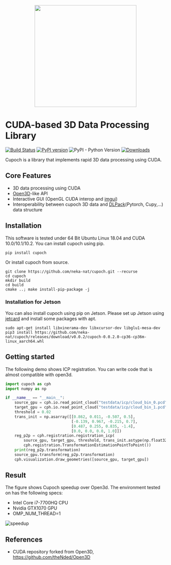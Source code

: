<p align="center">
<img src="https://raw.githubusercontent.com/neka-nat/cupoch/master/docs/_static/cupoch_logo.png" width="320" />
</p>

# CUDA-based 3D Data Processing Library

[![Build Status](https://travis-ci.com/neka-nat/cupoch.svg?branch=master)](https://travis-ci.com/neka-nat/cupoch)
[![PyPI version](https://badge.fury.io/py/cupoch.svg)](https://badge.fury.io/py/cupoch)
![PyPI - Python Version](https://img.shields.io/pypi/pyversions/cupoch)
[![Downloads](https://pepy.tech/badge/cupoch)](https://pepy.tech/project/cupoch)

Cupoch is a library that implements rapid 3D data processing using CUDA.

## Core Features

* 3D data processing using CUDA
* [Open3D](https://github.com/intel-isl/Open3D)-like API
* Interactive GUI (OpenGL CUDA interop and [imgui](https://github.com/ocornut/imgui))
* Interoperability between cupoch 3D data and [DLPack](https://github.com/dmlc/dlpack)(Pytorch, Cupy,...) data structure

## Installation

This software is tested under 64 Bit Ubuntu Linux 18.04 and CUDA 10.0/10.1/10.2.
You can install cupoch using pip.

```
pip install cupoch
```

Or install cupoch from source.

```
git clone https://github.com/neka-nat/cupoch.git --recurse
cd cupoch
mkdir build
cd build
cmake ..; make install-pip-package -j
```

### Installation for Jetson
You can also install cupoch using pip on Jetson.
Please set up Jetson using [jetcard](https://github.com/NVIDIA-AI-IOT/jetcard) and install some packages with apt.

```
sudo apt-get install libxinerama-dev libxcursor-dev libglu1-mesa-dev
pip3 install https://github.com/neka-nat/cupoch/releases/download/v0.0.2/cupoch-0.0.2.0-cp36-cp36m-linux_aarch64.whl
```

## Getting started
The following demo shows ICP registration.
You can write code that is almost compatible with open3d.

```py
import cupoch as cph
import numpy as np

if __name__ == "__main__":
    source_gpu = cph.io.read_point_cloud("testdata/icp/cloud_bin_0.pcd")
    target_gpu = cph.io.read_point_cloud("testdata/icp/cloud_bin_1.pcd")
    threshold = 0.02
    trans_init = np.asarray([[0.862, 0.011, -0.507, 0.5],
                             [-0.139, 0.967, -0.215, 0.7],
                             [0.487, 0.255, 0.835, -1.4],
                             [0.0, 0.0, 0.0, 1.0]])
    reg_p2p = cph.registration.registration_icp(
        source_gpu, target_gpu, threshold, trans_init.astype(np.float32),
        cph.registration.TransformationEstimationPointToPoint())
    print(reg_p2p.transformation)
    source_gpu.transform(reg_p2p.transformation)
    cph.visualization.draw_geometries([source_gpu, target_gpu])
```

## Result
The figure shows Cupoch speedup over Open3d.
The environment tested on has the following specs:
* Intel Core i7-7700HQ CPU
* Nvidia GTX1070 GPU
* OMP_NUM_THREAD=1

![speedup](https://raw.githubusercontent.com/neka-nat/cupoch/master/docs/_static/speedup.png)

## References

* CUDA repository forked from Open3D, https://github.com/theNded/Open3D